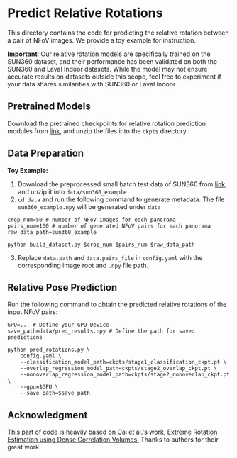 # Predict Relative Rotations

This directory contains the code for predicting the relative rotation between a pair of NFoV images. We provide a toy example for instruction.

**Important**: Our relative rotation models are specifically trained on the SUN360 dataset, and their performance has been validated on both the SUN360 and Laval Indoor datasets. While the model may not ensure accurate results on datasets outside this scope, feel free to experiment if your data shares similarities with SUN360 or Laval Indoor.

## Pretrained Models

Download the pretrained checkpoints for relative rotation prediction modules from [link](???), and unzip the files into the `ckpts` directory.

## Data Preparation

**Toy Example:**

1. Download the preprocessed small batch test data of SUN360 from [link](???), and unzip it into `data/sun360_example`
2. `cd data` and run the following command to generate metadata. The file `sun360_example.npy` will be generated under `data`

``` shell
crop_num=50 # number of NFoV images for each panorama
pairs_num=100 # number of generated NFoV pairs for each panorama
raw_data_path=sun360_example

python build_dataset.py $crop_num $pairs_num $raw_data_path
```
3. Replace `data.path` and `data.pairs_file` in `config.yaml` with the corresponding image root and `.npy` file path.

## Relative Pose Prediction
Run the following command to obtain the predicted relative rotations of the input NFoV pairs:

``` shell
GPU=... # Define your GPU Device
save_path=data/pred_results.npy # Define the path for saved predictions

python pred_rotations.py \
    config.yaml \
    --classification_model_path=ckpts/stage1_classification_ckpt.pt \
    --overlap_regression_model_path=ckpts/stage2_overlap_ckpt.pt \
    --nonoverlap_regression_model_path=ckpts/stage2_nonoverlap_ckpt.pt \
    --gpu=$GPU \
    --save_path=$save_path
```

## Acknowledgment
This part of code is heavily based on Cai et al.'s work, [Extreme Rotation Estimation using Dense Correlation Volumes.](https://github.com/RuojinCai/ExtremeRotation_code) Thanks to authors for their great work.